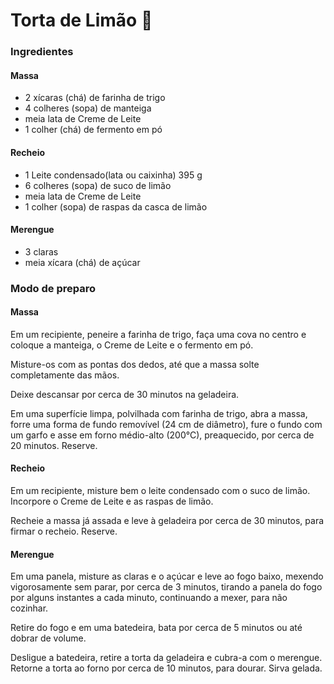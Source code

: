 # Torta de Limão :lemon:

### Ingredientes

#### Massa

- 2 xícaras (chá) de farinha de trigo
- 4 colheres (sopa) de manteiga
- meia lata de  Creme de Leite
- 1 colher (chá) de fermento em pó

#### Recheio

- 1 Leite condensado(lata ou caixinha) 395 g
- 6 colheres (sopa) de suco de limão
- meia lata de Creme de Leite
- 1 colher (sopa) de raspas da casca de limão

#### Merengue

- 3 claras
- meia xícara (chá) de açúcar

### Modo de preparo

#### Massa

Em um recipiente, peneire a farinha de trigo, faça uma cova no centro e coloque a manteiga, o Creme de Leite e o fermento em pó.

Misture-os com as pontas dos dedos, até que a massa solte completamente das mãos.

Deixe descansar por cerca de 30 minutos na geladeira.

Em uma superfície limpa, polvilhada com farinha de trigo, abra a massa, forre uma forma de fundo removível (24 cm de diâmetro), fure o fundo com um garfo e asse em forno médio-alto (200°C), preaquecido, por cerca de 20 minutos. Reserve.

#### Recheio

Em um recipiente, misture bem o leite condensado com o suco de limão. Incorpore o Creme de Leite e as raspas de limão.

Recheie a massa já assada e leve à geladeira por cerca de 30 minutos, para firmar o recheio. Reserve.

#### Merengue

Em uma panela, misture as claras e o açúcar e leve ao fogo baixo, mexendo vigorosamente sem parar, por cerca de 3 minutos, tirando a panela do fogo por alguns instantes a cada minuto, continuando a mexer, para não cozinhar.

Retire do fogo e em uma batedeira, bata por cerca de 5 minutos ou até dobrar de volume.

Desligue a batedeira, retire a torta da geladeira e cubra-a com o merengue. Retorne a torta ao forno por cerca de 10 minutos, para dourar. Sirva gelada.